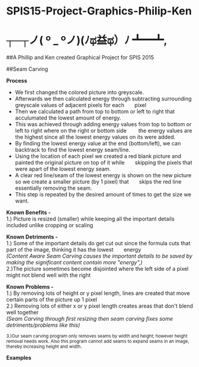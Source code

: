 # SPIS15-Project-Graphics-Philip-Ken

# ┬─┬ノ( º _ ºノ)(ﾉಥ益ಥ）ﾉ﻿ ┻━┻,
##A Phillip and Ken created Graphical Project for SPIS 2015

##Seam Carving

**Process**
* We first changed the colored picture into greyscale.  
* Afterwards we then calculated energy through subtracting surrounding greyscale values of adjacent pixels for each &nbsp;&nbsp;&nbsp;&nbsp;&nbsp;&nbsp;pixel
* Then we calculated a path from top to bottom or left to right that acculumated the lowest amount of energy.
* This was achieved through adding energy values from top to bottom or left to right where on the right or bottom side &nbsp;&nbsp;&nbsp;&nbsp;&nbsp;&nbsp; the energy values are the highest since all the lowest energy values on its were added.   
* By finding the lowest energy value at the end (bottom/left), we can backtrack to find the lowest energy seam/line.  
* Using the location of each pixel we created a red blank picture and painted the original picture on top of it while &nbsp;&nbsp;&nbsp;&nbsp;&nbsp;&nbsp;skipping the pixels that were apart of the lowest energy seam.  
* A clear red line/seam of the lowest energy is shown on the new picture so we create a smaller picture (by 1 pixel) that &nbsp;&nbsp;&nbsp;&nbsp;&nbsp;&nbsp;skips the red line essentially removing the seam. 
* This step is repeated by the desired amount of times to get the size we want.  

**Known Benefits -**  
1.) Picture is resized (smaller) while keeping all the important details included unlike cropping or scaling

**Known Detriments -**    
1.) Some of the important details do get cut out since the formula cuts that part of the image, thinking it has the lowest &nbsp;&nbsp;&nbsp;&nbsp;&nbsp;&nbsp;energy  
*(Content Aware Seam Carving causes the important details to be saved by making the significant content contain more "energy",)*  
2.)The picture sometimes become disjointed where the left side of a pixel might not blend well with the right  
 


**Known Problems -**    
1.) By removing lots of height or y pixel length, lines are created that move certain parts of the picture up 1 pixel  
2.) Removing lots of either x or y pixel length creates areas that don't blend well together  
*(Seam Carving through first resizing then seam carving fixes some detriments/problems like this)*  

<sub>3.)Our seam carving program only removes seams by width and height; however height removal needs work. Also this program cannot add seams to expand seams in an image, thereby increasing height and width.</sub>

**Examples**  
